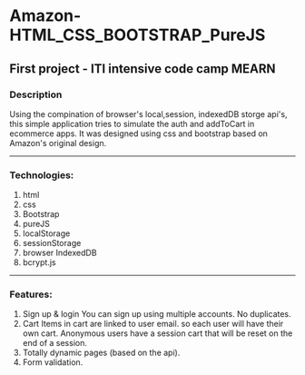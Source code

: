 # Amazon-HTML_CSS_BOOTSTRAP_PureJS

## First project - ITI intensive code camp MEARN

### Description

Using the compination of browser's local,session, indexedDB storge api's, this simple application tries to simulate the auth and addToCart in ecommerce apps. It was designed using css and bootstrap based on Amazon's original design.

---

### Technologies:

1. html
2. css
3. Bootstrap
4. pureJS
5. localStorage
6. sessionStorage
7. browser IndexedDB
8. bcrypt.js

---

### Features:

1. Sign up & login
   You can sign up using multiple accounts. No duplicates.
2. Cart
   Items in cart are linked to user email. so each user will have their own cart.
   Anonymous users have a session cart that will be reset on the end of a session.
3. Totally dynamic pages (based on the api).
4. Form validation.
